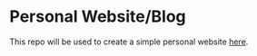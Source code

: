 # Personal Website/Blog

This repo will be used to create a simple personal website [here](https://euresa.github.io/).
